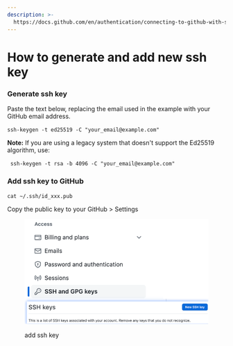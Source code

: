 ```yaml
---
description: >-
  https://docs.github.com/en/authentication/connecting-to-github-with-ssh/generating-a-new-ssh-key-and-adding-it-to-the-ssh-agent
---
```


# How to generate and add new ssh key

### Generate ssh key

Paste the text below, replacing the email used in the example with your GitHub email address.

```shell
ssh-keygen -t ed25519 -C "your_email@example.com"
```

**Note:** If you are using a legacy system that doesn't support the Ed25519 algorithm, use:

```shell
 ssh-keygen -t rsa -b 4096 -C "your_email@example.com"
```

### Add ssh key to GitHub

```
cat ~/.ssh/id_xxx.pub
```

Copy the public key to your GitHub > Settings

<figure><img src="../../.gitbook/assets/image.png" alt=""><figcaption><p>add ssh key</p></figcaption></figure>
